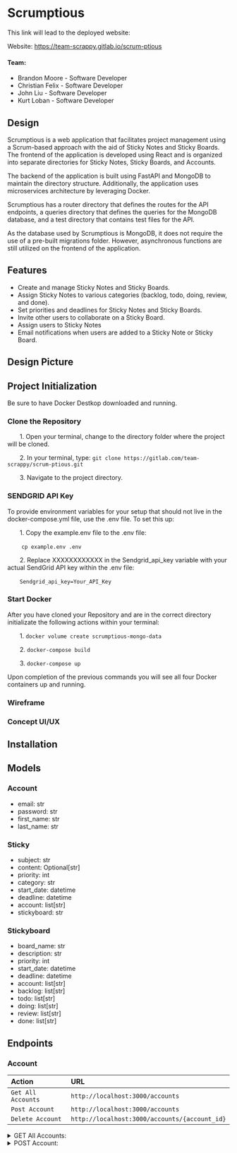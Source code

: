 # Scrumptious

This link will lead to the deployed website:

Website: https://team-scrappy.gitlab.io/scrum-ptious

#### Team:

- Brandon Moore - Software Developer
- Christian Felix - Software Developer
- John Liu - Software Developer
- Kurt Loban - Software Developer


## Design

Scrumptious is a web application that facilitates project management using a Scrum-based approach with the aid of Sticky Notes and Sticky Boards. The frontend of the application is developed using React and is organized into separate directories for Sticky Notes, Sticky Boards, and Accounts.

The backend of the application is built using FastAPI and MongoDB to maintain the directory structure. Additionally, the application uses microservices architecture by leveraging Docker.

Scrumptious has a router directory that defines the routes for the API endpoints, a queries directory that defines the queries for the MongoDB database, and a test directory that contains test files for the API.

As the database used by Scrumptious is MongoDB, it does not require the use of a pre-built migrations folder. However, asynchronous functions are still utilized on the frontend of the application.


## Features

- Create and manage Sticky Notes and Sticky Boards.
- Assign Sticky Notes to various categories (backlog, todo, doing, review, and done).
- Set priorities and deadlines for Sticky Notes and Sticky Boards.
- Invite other users to collaborate on a Sticky Board.
- Assign users to Sticky Notes
- Email notifications when users are added to a Sticky Note or Sticky Board.

## Design Picture


## Project Initialization
Be sure to have Docker Destkop downloaded and running.



### Clone the Repository


&ensp;&ensp;&ensp;&ensp;1. Open your terminal, change to the directory folder where the project will be cloned.

&ensp;&ensp;&ensp;&ensp;2. In your terminal, type: `git clone https://gitlab.com/team-scrappy/scrum-ptious.git`

&ensp;&ensp;&ensp;&ensp;3. Navigate to the project directory.


### SENDGRID API Key

To provide environment variables for your setup that should not live in the docker-compose.yml file, use the .env file. To set this up:

&ensp;&ensp;&ensp;&ensp;1. Copy the example.env file to the .env file:

&ensp;&ensp;&ensp;&ensp; `cp example.env .env`

&ensp;&ensp;&ensp;&ensp;2. Replace XXXXXXXXXXXX in the Sendgrid_api_key variable with your actual SendGrid API key within the .env file:

&ensp;&ensp;&ensp;&ensp;`Sendgrid_api_key=Your_API_Key`


### Start Docker

After you have cloned your Repository and are in the correct directory initializate the following actions within your terminal:

&ensp;&ensp;&ensp;&ensp;1. `docker volume create scrumptious-mongo-data`

&ensp;&ensp;&ensp;&ensp;2. `docker-compose build`

&ensp;&ensp;&ensp;&ensp;3. `docker-compose up`

Upon completion of the previous commands you will see all four Docker containers up and running.







### Wireframe

### Concept UI/UX

## Installation

## Models
### Account
- email: str
- password: str
- first_name: str
- last_name: str
### Sticky
- subject: str
- content: Optional[str]
- priority: int
- category: str
- start_date: datetime
- deadline: datetime
- account: list[str]
- stickyboard: str
### Stickyboard
- board_name: str
- description: str
- priority: int
- start_date: datetime
- deadline: datetime
- account: list[str]
- backlog: list[str]
- todo: list[str]
- doing: list[str]
- review: list[str]
- done: list[str]
## Endpoints
### Account

| Action                 | URL                                                          |
|:-----------------------|:-------------------------------------------------------------|
| `Get All Accounts`          | `http://localhost:3000/accounts`                             |
| `Post Account`      | `http://localhost:3000/accounts`                    |
| `Delete Account`       | `http://localhost:3000/accounts/{account_id}` |

<details>
<summary markdown="span">GET All Accounts: </summary>

```
[
  {
    "email": "test_account@test.com",
    "first_name": "Test_First_Name",
    "last_name": "Test_Last_Name",
    "id": "111111111111111111111111"
  }
]
```
</details>

<details>

<summary markdown="span">POST Account: </summary>

```
{
    "email": "test_account@test.com",
    "password": "test_password",
    "first_name": "Test_First_Name",
    "last_name": "Test_Last_Name"
}
```
</details>
